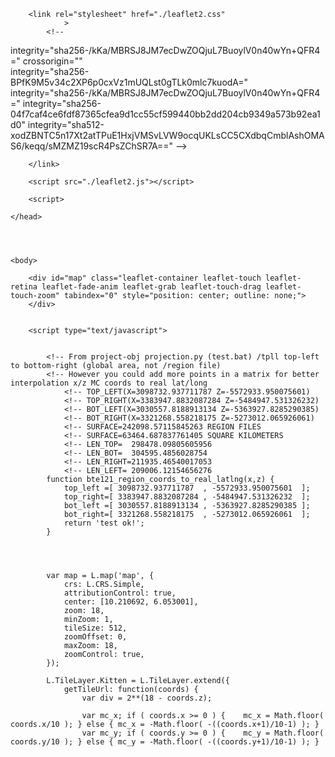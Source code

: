 <!DOCTYPE html>
<!-- saved from url=(0014)about:internet -->
<!-- http://83.83.222.154/nl/ -->

<html>
	<head>
		<meta http-equiv="Content-Type" content="text/html; charset=UTF-8">

		<link rel="stylesheet" href="./leaflet2.css"
				>
			<!--
integrity="sha256-/kKa/MBRSJ8JM7ecDwZOQjuL7BuoylV0n40wYn+QFR4="
			crossorigin=""			
				integrity="sha256-BPfK9M5v34c2XP6p0cxVz1mUQLst0gTLk0mlc7kuodA="
				integrity="sha256-/kKa/MBRSJ8JM7ecDwZOQjuL7BuoylV0n40wYn+QFR4="
				integrity="sha256-04f7caf4ce6fdf87365cfea9d1cc55cf599440bb2dd204cb9349a573b92ea1d0"
				integrity="sha512-xodZBNTC5n17Xt2atTPuE1HxjVMSvLVW9ocqUKLsCC5CXdbqCmblAshOMAS6/keqq/sMZMZ19scR4PsZChSR7A=="
			-->
			
		</link>
	
<!--
		<script type="text/javascript" src="./leaflet-src.js"
			integrity="sha256-JZnhVZlQItrOnx6pyGsIBWp8durEvqVpGCtFhjMGLsI="
			>
		</script>
		

		<script src="./leaflet.gl.js"
			integrity="sha256-w8tYgIGQP+8fJ/H8WFdJR/SZ5Vgd6sNVwsW+KfFbCkg="
			>
		</script>

			integrity="sha256-uwrpbd6CZrZXkv8XWe1XgE13VOGO4qoWB4v3bFEIyH0="

-->
		
		<script src="./leaflet2.js"></script>


<!--		
integrity="sha256-qV281PHHRLgHc2Yh8xiUUYArOdLIjSu4DJKvOjuUNqk="
crossorigin=""<img src="http://images.wikia.com/hanna-barbera/images/9/9f/Atom_Ant.jpg" id="test1" />
		<a href="#" id="test2">This is a sample link</a>
-->

		<script>
<!--			Object.prototype.rotate = function(dd) {
<!--				var ss = "rotate(" + dd + "deg)";
<!--				if (this.style) { // regular DOM Object
<!--					this.style.MozTransform = ss
<!--					this.style.WebkitTransform = ss;
<!--					this.style.OTransform = ss;
<!--					this.style.transform = ss;
<!--				} else if (this.css) { // JQuery Object
<!--					this.css("-moz-transform", ss);
<!--					this.css("-webkit-transform", ss);
<!--					this.css("-0-transform", ss);
<!--					this.css("transform", ss);
<!--				}
<!--				this.setAttribute("rotation", dd);
<!--			}
<!--			document.getElementById("test1").rotate(10);
<!--			document.getElementById("test2").rotate(180);
	
		</script>


		<style>
			body {
				height: 100%;
				overflow:hidden;
				padding:0px;
				margin: 10px solid red;
				background-color: #35363a;
				
			}
			html {
				height: 96%;
			}
			.stroke, .no-stroke {
				color: white;
				font-size: 2.5em;
			}
			#map {
				width:100%;
				height:100%;
			}
			.stroke {
				text-shadow:0 0 2px red
			}
			.infotile {
				display: flex;
			}
			.infotile span {
				font-weight: bold;
				margin: auto;
				font-size: 3.5em;
				color: #ffff6677;
				text-shadow: -2px -2px 1px #00000088;
				line-height: 80%;
			}
			.infotile span_top_left {
				font-weight: bold;
				position: absolute;
				font-size: 1.0em;
				top: 0;
				left: 0px;
				line-height: 90%;
			}
			.infotile span_bottom_right {
				font-weight: bold;   position: absolute;   bottom: 0;   right: 0;
			}
			img, a {
				display: inline-block;
			}
		</style>

<!-- fullscreen
		<style>
			html, body {
				margin:0;
				padding:0;
				overflow:hidden;
			}
			html, body, #map {
				width:100vw;
				height:100vw;
			}
		</style>
	-->
	</head>




	<body>

		<div id="map" class="leaflet-container leaflet-touch leaflet-retina leaflet-fade-anim leaflet-grab leaflet-touch-drag leaflet-touch-zoom" tabindex="0" style="position: center; outline: none;">
		</div>


		<script type="text/javascript">


			<!-- From project-obj projection.py (test.bat) /tpll top-left to bottom-right (global area, not /region file)
			<!-- However you could add more points in a matrix for better interpolation x/z MC coords to real lat/long
				<!-- TOP_LEFT(X=3098732.937711787 Z=-5572933.950075601)
				<!-- TOP_RIGHT(X=3383947.8832087284 Z=-5484947.531326232)
				<!-- BOT_LEFT(X=3030557.8188913134 Z=-5363927.8285290385)
				<!-- BOT_RIGHT(X=3321268.558218175 Z=-5273012.065926061)
				<!-- SURFACE=242098.57115845263 REGION FILES
				<!-- SURFACE=63464.687837761405 SQUARE KILOMETERS
				<!-- LEN_TOP=  298478.09805605956
				<!-- LEN_BOT=  304595.4856028754
				<!-- LEN_RIGHT=211935.46540017053
				<!-- LEN_LEFT= 209006.12154656276
			function bte121_region_coords_to_real_latlng(x,z) {
			    top_left =[ 3098732.937711787  , -5572933.950075601  ];
				top_right=[ 3383947.8832087284 , -5484947.531326232  ];
				bot_left =[ 3030557.8188913134 , -5363927.8285290385 ];
				bot_right=[ 3321268.558218175  , -5273012.065926061  ];
				return 'test ok!';
			}



			
			var map = L.map('map', {
				crs: L.CRS.Simple,
				attributionControl: true,
				center: [10.210692, 6.053001],
				zoom: 18,
				minZoom: 1,
				tileSize: 512,
				zoomOffset: 0,
				maxZoom: 18,
				zoomControl: true,
			});
			
			L.TileLayer.Kitten = L.TileLayer.extend({
				getTileUrl: function(coords) {
					var div = 2**(18 - coords.z);

					var mc_x; if ( coords.x >= 0 ) {	mc_x = Math.floor( coords.x/10 ); } else { mc_x = -Math.floor( -((coords.x+1)/10-1) ); }
					var mc_y; if ( coords.y >= 0 ) {	mc_y = Math.floor( coords.y/10 ); } else { mc_y = -Math.floor( -((coords.y+1)/10-1) ); }
					
<!--					console.log("Coords: " + coords.toString());

<!--				return "http://192.168.178.28/map/" + coords.z + "/" + mc_x + "/" + mc_y + "/r." + coords.x + "." + coords.y + ".png";
					return "http://83.83.222.154/map/" + coords.z + "/" + mc_x + "/" + mc_y + "/r." + coords.x + "." + coords.y + ".png";
				},
				getAttribution: function() {
<!--				return "<a href='http://192.168.178.28/nl/'>Pacman Graphics</a>"
					return "<a href='http://83.83.222.154/data/'>Pacman Graphics</a>"
				}			
			});
			L.tileLayer.kitten = function() {
				return new L.TileLayer.Kitten();
			}
			map.addLayer( L.tileLayer.kitten() );
<!--
			map.on("contextmenu", function (event) {
				console.log("user right-clicked on map coordinates: " + event.latlng.toString());
				L.marker(event.latlng).addTo(map);

				var tile = map.latLngToLayerPoint(event.latlng);
				var mo = map.getPixelOrigin();
				var zoom=map.getZoom();
				
				var div = 2**(18 - zoom+1);

				var mc_x; mc_x=((tile.x+mo.x)*div);
				var mc_y; mc_y=((tile.y+mo.y)*div);
				
				tile.x = (mc_x);
				tile.y = (mc_y);
				var region_x = Math.trunc((tile.x)/512); if (tile.x < 0) region_x--;
				var region_z = Math.trunc((tile.y)/512); if (tile.y < 0) region_z--;
			
				alert(
					'x=' + tile.x + '  z=' + tile.y + '\n' +
					'r.' + region_x + '.' + region_z + '.mca\n' +
					'lat=' + event.latlng.lat + ' lon=' + event.latlng.lng + '\n' +
					'info()=' + bte121_region_coords_to_real_latlng(tile.x,tile.z) +
					'zoom=' + zoom
					);
			});			
<!--
			L.GridLayer.DebugCoords = L.GridLayer.extend({
				createTile: function (coords) {
					var tile = document.createElement('div');
					tile.className = "infotile";
					
					var div = 2**(18 - coords.z);

					var mc_x; mc_x=coords.x*div;
					var mc_y; mc_y=coords.y*div;
			
				
	<!--				tile.innerHTML = region;
<!--					tile.innerHTML = [coords.x, coords.y, coords.z].join(', ');
	<!--					'<br>'+
		<!--				'lat:'+ center.lat+' '+'lng:'+center.lng+

					var tileBounds = this._tileCoordsToBounds(coords);
	<!--				var center = tileBounds.getCenter();

					tile.innerHTML = 
					'<span_top_left>' +
						mc_x*512 + '<br>' +	
						mc_y*512 + '<br>' +	
					'</span_top_left>'; 
			
					if (coords.z==18) tile.innerHTML = tile.innerHTML +
					'<span>' +
						mc_x + '<br>' +
						mc_y + '<br>' +
					'</span>';

					tile.innerHTML = tile.innerHTML +
					'<span_bottom_right>' +
						'zoom=' + coords.z +
					'</span_bottom_right>'
					;


<!--					'north=' + tileBounds.getNorth() + '<br>' +
<!--					'west='  + tileBounds.getWest()  + '<br>' +
<!--					'      east=' + tileBounds.getEast() + '<br>' +
<!--					'south=' + tileBounds.getSouth() + '<br>' +




					tile.setAttribute("style", 	"font: sans-serif;" + 
												"fontWeight: bold;" +
												"color: #ffffff99;" + 
												"font-size: 1.5em;" + 
												"text-shadow: 2px 2px 2px #000000FF, -1px -1px 2px #000000ff;" +
												"margin: auto;"
												);
	<!--											"text-shadow: 0 0 2px #000;");
												
					tile.style.textAlign = "center";
	<!--				tile.style.outlineStyle = "solid";
					
					tile.style.outline = '1px solid #35363a';
					return tile;
				}
			});
			L.gridLayer.debugCoords = function(opts) {
				return new L.GridLayer.DebugCoords(opts);
			};
			map.addLayer( L.gridLayer.debugCoords() );
<!--


	
		</script>
	</body>
</html>
